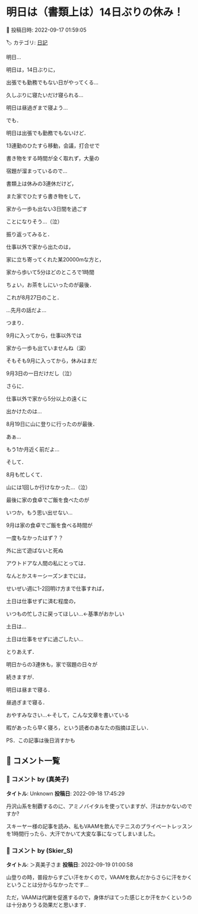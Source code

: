 # 明日は（書類上は）14日ぶりの休み！

📅 投稿日時: 2022-09-17 01:59:05

🏷️ カテゴリ: [日記](cc4b5682fb7b8b144980957a978653fb0.md)

明日…


明日は，14日ぶりに，


出張でも勤務でもない日がやってくる…





久しぶりに寝たいだけ寝られる…


明日は昼過ぎまで寝よう…





でも．


明日は出張でも勤務でもないけど．


13連勤のひたすら移動，会議，打合せで


書き物をする時間が全く取れず，大量の


宿題が溜まっているので…





書類上は休みの3連休だけど，


また家でひたすら書き物をして，


家から一歩も出ない3日間を過ごす


ことになりそう…（泣）





振り返ってみると．


仕事以外で家から出たのは，


家に立ち寄ってくれた某20000mな方と，


家から歩いて5分ほどのところで1時間


ちょい，お茶をしにいったのが最後．


これが8月27日のこと．


…先月の話だよ…





つまり．


9月に入ってから，仕事以外では


家から一歩も出ていませんね（涙）





そもそも9月に入ってから，休みはまだ


9月3日の一日だけだし（泣）





さらに．


仕事以外で家から5分以上の遠くに


出かけたのは…


8月19日に山に登りに行ったのが最後．


あぁ…


もう1か月近く前だよ…





そして．


8月も忙しくて．


山には1回しか行けなかった…（泣）





最後に家の食卓でご飯を食べたのが


いつか，もう思い出せない…


9月は家の食卓でご飯を食べる時間が


一度もなかったはず？？





外に出て遊ばないと死ぬ


アウトドアな人間の私にとっては．


なんとかスキーシーズンまでには，


せいぜい週に1-2回明け方まで仕事すれば，


土日は仕事せずに済む程度の，


いつもの忙しさに戻ってほしい…←基準がおかしい





土日は…


土日は仕事をせずに過ごしたい…





とりあえず．


明日からの3連休も，家で宿題の日々が


続きますが．


明日は昼まで寝る．


昼過ぎまで寝る．





おやすみなさい…←そして，こんな文章を書いている


暇があったら早く寝ろ，という読者のあなたの指摘は正しい．





PS．この記事は後日消すかも

## 💬 コメント一覧

### 💬 コメント by (真美子)
**タイトル**: Unknown
**投稿日**: 2022-09-18 17:45:29

丹沢山系を制覇するのに、アミノバイタルを使っていますが、汗はかかないのですか?

スキーヤー様の記事を読み、私もVAAMを飲んでテニスのプライベートレッスンを1時間行ったら、大汗でかいて大変な事になってしまいました。

### 💬 コメント by (Skier_S)
**タイトル**: ＞真美子さま
**投稿日**: 2022-09-19 01:00:58

山登りの時，普段からすごい汗をかくので，VAAMを飲んだからさらに汗をかくということは分からなかったです…



ただ，VAAMは代謝を促進するので，身体がほてった感じとか汗をかくというのは十分ありうる効果だと思います．

